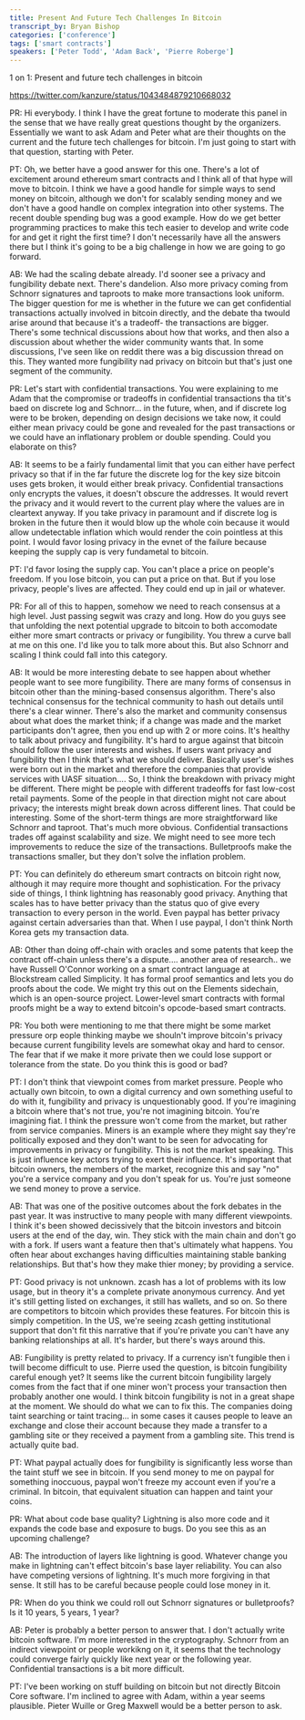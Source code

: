 ```yaml
---
title: Present And Future Tech Challenges In Bitcoin
transcript_by: Bryan Bishop
categories: ['conference']
tags: ['smart contracts']
speakers: ['Peter Todd', 'Adam Back', 'Pierre Roberge']
---
```


1 on 1: Present and future tech challenges in bitcoin

<https://twitter.com/kanzure/status/1043484879210668032>

PR: Hi everybody. I think I have the great fortune to moderate this panel in the sense that we have really great questions thought by the organizers. Essentially we want to ask Adam and Peter what are their thoughts on the current and the future tech challenges for bitcoin. I'm just going to start with that question, starting with Peter.

PT: Oh, we better have a good answer for this one. There's a lot of excitement around ethereum smart contracts and I think all of that hype will move to bitcoin. I think we have a good handle for simple ways to send money on bitcoin, although we don't for scalably sending money and we don't have a good handle on complex integration into other systems. The recent double spending bug was a good example. How do we get better programming practices to make this tech easier to develop and write code for and get it right the first time? I don't necessarily have all the answers there but I think it's going to be a big challenge in how we are going to go forward.

AB: We had the scaling debate already. I'd sooner see a privacy and fungibility debate next. There's dandelion. Also more privacy coming from Schnorr signatures and taproots to make more transactions look uniform. The bigger question for me is whether in the future we can get confidential transactions actually involved in bitcoin directly, and the debate tha twould arise around that because it's a tradeoff- the transactions are bigger. There's some technical discussions about how that works, and then also a discussion about whether the wider community wants that. In some discussions, I've seen like on reddit there was a big discussion thread on this. They wanted more fungibility nad privacy on bitcoin but that's just one segment of the community.

PR: Let's start with confidential transactions. You were explaining to me Adam that the compromise or tradeoffs in confidential transactions tha tit's baed on discrete log and Schnorr... in the future, when, and if discrete log were to be broken, depending on design decisions we take now, it could either mean privacy could be gone and revealed for the past transactions or we could have an inflationary problem or double spending. Could you elaborate on this?

AB: It seems to be a fairly fundamental limit that you can either have perfect privacy so that if in the far future the discrete log for the key size bitcoin uses gets broken, it would either break privacy. Confidential transactions only encrypts the values, it doesn't obscure the addresses. It would revert the privacy and it would revert to the current play where the values are in cleartext anyway. If you take privacy in paramount and if discrete log is broken in the future then it would blow up the whole coin because it would allow undetectable inflation which would render the coin pointless at this point. I would favor losing privacy in the evnet of the failure because keeping the supply cap is very fundametal to bitcoin.

PT: I'd favor losing the supply cap. You can't place a price on people's freedom. If you lose bitcoin, you can put a price on that. But if you lose privacy, people's lives are affected. They could end up in jail or whatever.

PR: For all of this to happen, somehow we need to reach consensus at a high level. Just passing segwit was crazy and long. How do you guys see that unfolding the next potential upgrade to bitcoin to both accomodate either more smart contracts or privacy or fungibility. You threw a curve ball at me on this one. I'd like you to talk more about this. But also Schnorr and scaling I think could fall into this category.

AB: It would be more interesting debate to see happen about whether people want to see more fungibility. There are many forms of consensus in bitcoin other than the mining-based consensus algorithm. There's also technical consensus for the technical community to hash out details until there's a clear winner. There's also the market and community consensus about what does the market think; if a change was made and the market participants don't agree, then you end up with 2 or more coins. It's healthy to talk about privacy and fungibility. It's hard to argue against that bitcoin should follow the user interests and wishes. If users want privacy and fungibility then I think that's what we should deliver. Basically user's wishes were born out in the market and therefore the companies that provide services with UASF situation.... So, I think the breakdown with privacy might be different. There might be people with different tradeoffs for fast low-cost retail payments. Some of the people in that direction might not care about privacy; the interests might break down across different lines. That could be interesting. Some of the short-term things are more straightforward like Schnorr and taproot. That's much more obvious. Confidential transactions trades off against scalability and size. We might need to see more tech improvements to reduce the size of the transactions. Bulletproofs make the transactions smaller, but they don't solve the inflation problem.

PT: You can definitely do ethereum smart contracts on bitcoin right now, although it may require more thought and sophistication. For the privacy side of things, I think lightning has reasonably good privacy. Anything that scales has to have better privacy than the status quo of give every transaction to every person in the world. Even paypal has better privacy against certain adversaries than that. When I use paypal, I don't think North Korea gets my transaction data.

AB: Other than doing off-chain with oracles and some patents that keep the contract off-chain unless there's a dispute.... another area of research.. we have Russell O'Connor working on a smart contract language at Blockstream called Simplicity. It has formal proof semantics and lets you do proofs about the code. We might try this out on the Elements sidechain, which is an open-source project. Lower-level smart contracts with formal proofs might be a way to extend bitcoin's opcode-based smart contracts.

PR: You both were mentioning to me that there might be some market pressure orp eople thinking maybe we shouln't improve bitcoin's privacy because current fungibility levels are somewhat okay and hard to censor. The fear that if we make it more private then we could lose support or tolerance from the state. Do you think this is good or bad?

PT: I don't think that viewpoint comes from market pressure. People who actually own bitcoin, to own a digital currency and own something useful to do with it, fungibility and privacy is unquestionably good. If you're imagining a bitcoin where that's not true, you're not imagining bitcoin. You're imagining fiat. I think the pressure won't come from the market, but rather from service companies. Miners is an example where they might say they're politically exposed and they don't want to be seen for advocating for improvements in privacy or fungibility. This is not the market speaking. This is just influence key actors trying to exert their influence. It's important that bitcoin owners, the members of the market, recognize this and say "no" you're a service company and you don't speak for us. You're just someone we send money to prove a service.

AB: That was one of the positive outcomes about the fork debates in the past year. It was instructive to many people with many different viewpoints. I think it's been showed decissively that the bitcoin investors and bitcoin users at the end of the day, win. They stick with the main chain and don't go with a fork. If users want a feature then that's ultimately what happens. You often hear about exchanges having difficulties maintaining stable banking relationships. But that's how they make thier money; by providing a service.

PT: Good privacy is not unknown. zcash has a lot of problems with its low usage, but in theory it's a complete private anonymous currency. And yet it's still getting listed on exchanges, it still has wallets, and so on. So there are competitors to bitcoin which provides these features. For bitcoin this is simply competition. In the US, we're seeing zcash getting institutional support that don't fit this narrative that if you're private you can't have any banking relationships at all. It's harder, but there's ways around this.

AB: Fungibility is pretty related to privacy. If a currency isn't fungible then i twill become difficult to use. Pierre used the question, is bitcoin fungibility careful enough yet? It seems like the current bitcoin fungibility largely comes from the fact that if one miner won't process your transaction then probably another one would. I think bitcoin fungibility is not in a great shape at the moment. We should do what we can to fix this. The companies doing taint searching or taint tracing... in some cases it causes people to leave an exchange and close their account because they made a transfer to a gambling site or they received a payment from a gambling site. This trend is actually quite bad.

PT: What paypal actually does for fungibility is significantly less worse than the taint stuff we see in bitcoin. If you send money to me on paypal for something inoccuous, paypal won't freeze my account even if you're a criminal. In bitcoin, that equivalent situation can happen and taint your coins.

PR: What about code base quality? Lightning is also more code and it expands the code base and exposure to bugs. Do you see this as an upcoming challenge?

AB: The introduction of layers like lightning is good. Whatever change you make in lightning can't effect bitcoin's base layer reliability. You can also have competing versions of lightning. It's much more forgiving in that sense. It still has to be careful because people could lose money in it.

PR: When do you think we could roll out Schnorr signatures or bulletproofs? Is it 10 years, 5 years, 1 year?

AB: Peter is probably a better person to answer that. I don't actually write bitcoin software. I'm more interested in the cryptography. Schnorr from an indirect viewpoint or people workikng on it, it seems that the technology could converge fairly quickly like next year or the following year. Confidential transactions is a bit more difficult.

PT: I've been working on stuff building on bitcoin but not directly Bitcoin Core software. I'm inclined to agree with Adam, within a year seems plausible. Pieter Wuille or Greg Maxwell would be a better person to ask.




